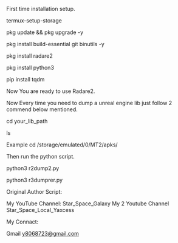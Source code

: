 First time installation setup.

termux-setup-storage

pkg update && pkg upgrade -y

pkg install build-essential git binutils -y

pkg install radare2

pkg install python3

pip install tqdm

Now You are ready to use Radare2.

Now Every time you need to dump a unreal engine lib just follow 2 commend below mentioned.

cd your_lib_path 

ls

Example cd /storage/emulated/0/MT2/apks/

Then run the python script.

python3 r2dump2.py

python3 r3dumprer.py


Original Author Script:

My YouTube Channel:
Star_Space_Galaxy
My 2 Youtube Channel Star_Space_Local_Yaxcess

My Connact:

Gmail y8068723@gmail.com
